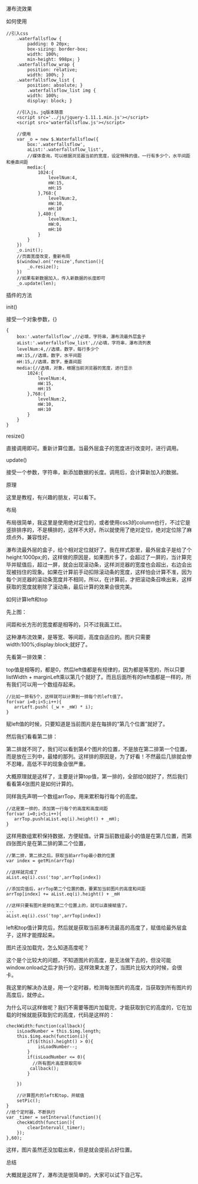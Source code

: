 瀑布流效果

如何使用

    //引入css
    	.waterfallsflow {
      		padding: 0 20px;
      		box-sizing: border-box;
      		width: 100%;
      		min-height: 998px; }
      	.waterfallsflow_wrap {
        	position: relative;
        	width: 100%; }
      	.waterfallsflow_list {
       		position: absolute; }
       		.waterfallsflow_list img {
          	width: 100%;
          	display: block; }
        
        //引入js，jq版本随意
        <script src='../js/jquery-1.11.1.min.js'></script>
        <script src='waterfallsflow.js'></script>
        
        //使用
        var _o = new $.Waterfallsflow({
        	box:'.waterfallsflow',
        	aList:'.waterfallsflow_list',
        	//媒体查询，可以根据浏览器当前的宽度，设定特殊的值，一行有多少个，水平间距和垂直间距
        	media:{
        		1024:{
        			levelNum:4,
        			mW:15,
        			mH:15
        		},768:{
        			levelNum:2,
        			mW:10,
        			mH:10
        		},480:{
        			levelNum:1,
        			mW:0,
        			mH:10
        		}
        	}
        })
        _o.init();
        //页面宽度改变，重新布局
        $(window).on('resize',function(){
        	_o.resize();
        })
        //如果有新数据加入，传入新数据的长度即可
        _o.update(len);



插件的方法

init()

接受一个对象参数，{}

    {
    	box:'.waterfallsflow',//必填，字符串，瀑布流最外层盒子
    	aList:'.waterfallsflow_list',//必填，字符串，瀑布流列表
    	levelNum:4,//选填，数字，每行多少个
    	mW:15,//选填，数字，水平间距
    	mH:15,//选填，数字，垂直间距
    	media:{//选填，对象，根据当前浏览器的宽度，进行显示
    		1024:{
    			levelNum:4,
    			mW:15,
    			mH:15
    		},768:{
    			levelNum:2,
    			mW:10,
    			mH:10
    		}
    	}
    }

resize()

直接调用即可。重新计算位置。当最外层盒子的宽度进行改变时，进行调用。

update()

接受一个参数，字符串，新添加数据的长度。调用后，会计算新加入的数据。

原理

这里是教程，有兴趣的朋友，可以看下。

布局

布局很简单，我这里是使用绝对定位的，或者使用css3的column也行，不过它是竖排排序的，不是横排的，这样不大好。所以就使用了绝对定位，绝对定位除了麻烦点外，兼容性好。

瀑布流最外层的盒子，给个相对定位就好了。我在样式那里，最外层盒子是给了个height:1000px;的，这样做的原因是，如果图片多了，会超过了一屏的，当计算完毕并赋值后，超过一屏，就会出现滚动条，这样浏览器的宽度也会超出，右边会出现被挡住的现象。如果在计算前手动扣除滚动条的宽度，这样怕会计算不准，因为每个浏览器的滚动条宽度并不相同，所以，在计算前，才把滚动条召唤出来，这样获取的宽度就剔除了滚动条，最后计算的效果会很完美。



如何计算left和top

先上图：



间距和长方形的宽度都是相等的，只不过我画工烂。

这种瀑布流效果，是等宽、等间距，高度自适应的。图片只需要width:100%;display:block;就好了。

先看第一排效果：

top值是相等的，都是0，然后left值都是有规律的，因为都是等宽的，所以只要listWidth + marginLeft乘以第几个就好了。而且后面所有的left值都是一样的，所有我们可以用一个数组存起来。

    //比如一排有5个，这样就可以计算到一排每个的left值了。
    for(var i=0;i<5;i++){
       arrLeft.push( (_w + _mW) * i);
    }

赋left值的时候，只要知道是当前图片是在每排的“第几个位置”就好了。

然后我们看看第二排：

第二排就不同了，我们可以看到第4个图片的位置，不是放在第二排第一个位置，而是放在三列中，最矮的那列。这样排的原因是，为了好看！不然最后几排就会惨不忍睹，高低不平的现象会很严重。

大概原理就是这样了，主要是计算top值，第一排的，全部给0就好了，然后我们看看第4张图片是如何计算的。

同样我先声明一个数组arrTop，用来累积每行每个的高度。

    //这是第一排的，添加第一行每个的高度和高度间距
    for(var i=0;i<5;i++){
       arrTop.push(aList.eq(i).height() + _mH);
    }

这样用数组累积保持数据，方便赋值。计算当前数组最小的值是在第几位置，而第四张图片是在第二排的第二个位置，

    //第二排，第二排之后，获取当前arrTop最小数的位置
    var index = getMin(arrTop)
    
    //这样就完成了
    aList.eq(i).css('top',arrTop[index])
    
    //添加完值后，arrTop第二个位置的数，要累加当前图片的高度和间距
    arrTop[index] += aList.eq(i).height() + _mH
    
    //这样只要有图片是排在第二个位置上的，就可以直接赋值了。
    ...
    aList.eq(i).css('top',arrTop[index])

left和top值计算完后，然后就是获取当前瀑布流最高的高度了，赋值给最外层盒子，这样才能撑起来。

图片还没加载完，怎么知道高度呢？

这个是个比较大的问题，不知道图片的高度，是无法做下去的，但没可能window.onload之后才执行的，这样效果太差了，当图片比较大的时候，会很卡。

我这里的解决办法是，用一个定时器，检测每张图片的高度，当获取到所有图片的高度后，就停止。

为什么可以这样做呢？我们不需要等图片加载完，才能获取到它的高度的，它在加载的时候就能获取到它的高度，代码是这样的：

    checkWidth:function(callback){
    	isLoadNumber = this.$img.length;
    	this.$img.each(function(i){
      		if($(this).height() > 0){
       	 		isLoadNumber--;
      		}
      		if(isLoadNumber <= 0){
      		  //所有图片高度获取完毕
      	 	 callback();
     		}

   	 	})

    	//计算图片的left和top，并赋值
    	setPic();
    }
    //给个定时器，不断执行
    var _timer = setInterval(function(){
    	checkWidth(function(){
        	clearInterval(_timer);
      	});
    },60);

这样，图片虽然还没加载出来，但是就会提前占好位置。



总结

大概就是这样了，瀑布流是很简单的，大家可以试下自己写。

